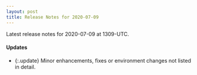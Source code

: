 ```yaml
---
layout: post
title: Release Notes for 2020-07-09
---
```


Latest release notes for 2020-07-09 at 1309-UTC.

<div class='updates' markdown='1'>

#### Updates

- {:.update} Minor enhancements, fixes or environment changes not listed in detail.

</div>



